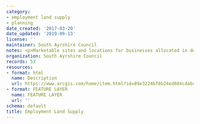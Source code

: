 ```yaml
---
category:
- employment land supply
- planning
date_created: '2017-03-20'
date_updated: '2019-09-13'
license: ''
maintainer: South Ayrshire Council
notes: <p>Marketable sites and locations for businesses allocated in development plans</p>
organization: South Ayrshire Council
records: 53
resources:
- format: html
  name: Description
  url: https://www.arcgis.com/home/item.html?id=89e3224bf8b24ed084cdabcf55f83539
- format: FEATURE LAYER
  name: FEATURE LAYER
  url: ''
schema: default
title: Employment Land Supply
---
```

